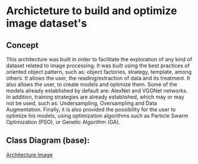 # Archicteture to build and optimize image dataset's

## Concept
This architecture was built in order to facilitate the exploration of any kind of dataset related to image processing. It was built using the best practices of oriented object pattern, such as: object factories, strategy, template, among others. 
It allows the user, the reading/extraction of data and its treatment.
It also allows the user, to create models and optimize them.
Some of the models already established by default are: AlexNet and VGGNet networks.
In addition, training strategies are already established, which may or may not be used, such as: Undersampling, Oversampling and Data Augmentation.
Finally, it is also provided the possibility for the user to optimize his models, using optimization algorithms such as Particle Swarm Optimization (PSO), or Genetic Algorithm (GA).
## Class Diagram (base):
[Architecture Image](breast_Class_Diagram.png)
